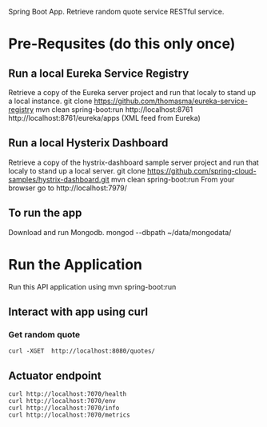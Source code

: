 Spring Boot App. Retrieve random quote service RESTful service. 

# Pre-Requsites (do this only once)
## Run a local Eureka Service Registry
Retrieve a copy of the Eureka server project and run that localy to stand up a local instance.
    git clone https://github.com/thomasma/eureka-service-registry
    mvn clean spring-boot:run
    http://localhost:8761
    http://localhost:8761/eureka/apps (XML feed from Eureka)

## Run a local Hysterix Dashboard
Retrieve a copy of the hystrix-dashboard sample server project and run that localy to stand up a local server.
    git clone https://github.com/spring-cloud-samples/hystrix-dashboard.git
    mvn clean spring-boot:run
    From your browser go to http://localhost:7979/

## To run the app
Download and run Mongodb. 
    mongod --dbpath ~/data/mongodata/

# Run the Application
Run this API application using
    mvn spring-boot:run

## Interact with app using curl
### Get random quote
    curl -XGET  http://localhost:8080/quotes/

## Actuator endpoint
    curl http://localhost:7070/health 
    curl http://localhost:7070/env
    curl http://localhost:7070/info
    curl http://localhost:7070/metrics
    
